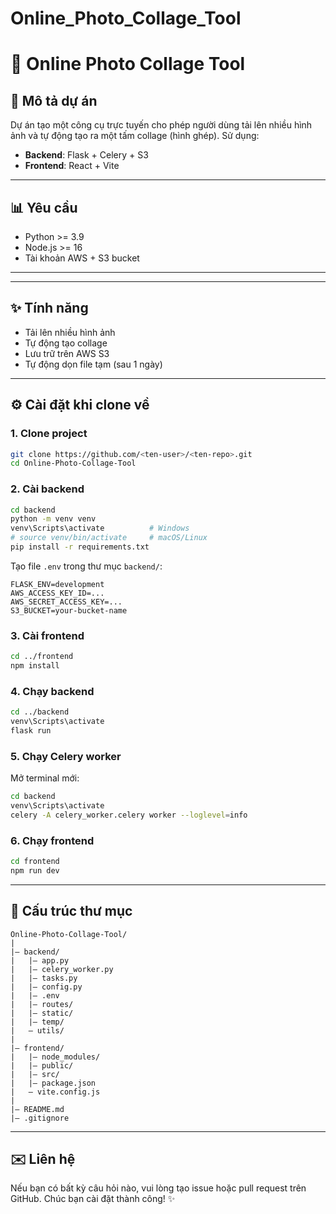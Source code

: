 # Online_Photo_Collage_Tool
# 📸 Online Photo Collage Tool

## 📅 Mô tả dự án

Dự án tạo một công cụ trực tuyến cho phép người dùng tải lên nhiều hình ảnh và tự động tạo ra một tấm collage (hình ghép). Sử dụng:

* **Backend**: Flask + Celery + S3
* **Frontend**: React + Vite

---

## 📊 Yêu cầu

* Python >= 3.9
* Node.js >= 16
* Tài khoản AWS + S3 bucket

---

---

## ✨ Tính năng

* Tải lên nhiều hình ảnh
* Tự động tạo collage
* Lưu trữ trên AWS S3
* Tự động dọn file tạm (sau 1 ngày)

---

## ⚙️ Cài đặt khi clone về

### 1. Clone project

```bash
git clone https://github.com/<ten-user>/<ten-repo>.git
cd Online-Photo-Collage-Tool
```

### 2. Cài backend

```bash
cd backend
python -m venv venv
venv\Scripts\activate          # Windows
# source venv/bin/activate     # macOS/Linux
pip install -r requirements.txt
```

Tạo file `.env` trong thư mục `backend/`:

```env
FLASK_ENV=development
AWS_ACCESS_KEY_ID=...
AWS_SECRET_ACCESS_KEY=...
S3_BUCKET=your-bucket-name
```

### 3. Cài frontend

```bash
cd ../frontend
npm install
```

### 4. Chạy backend

```bash
cd ../backend
venv\Scripts\activate
flask run
```

### 5. Chạy Celery worker

Mở terminal mới:

```bash
cd backend
venv\Scripts\activate
celery -A celery_worker.celery worker --loglevel=info
```

### 6. Chạy frontend

```bash
cd frontend
npm run dev
```

---

## 📁 Cấu trúc thư mục

```
Online-Photo-Collage-Tool/
|
|— backend/
|   |— app.py
|   |— celery_worker.py
|   |— tasks.py
|   |— config.py
|   |— .env
|   |— routes/
|   |— static/
|   |— temp/
|   — utils/
|
|— frontend/
|   |— node_modules/
|   |— public/
|   |— src/
|   |— package.json
|   — vite.config.js
|
|— README.md
|— .gitignore
```




---

## ✉️ Liên hệ

Nếu bạn có bất kỳ câu hỏi nào, vui lòng tạo issue hoặc pull request trên GitHub. Chúc bạn cài đặt thành công! ✨
